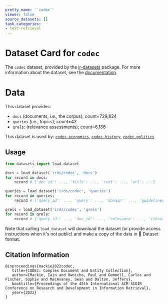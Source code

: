 ```yaml
---
pretty_name: '`codec`'
viewer: false
source_datasets: []
task_categories:
- text-retrieval
---
```


# Dataset Card for `codec`

The `codec` dataset, provided by the [ir-datasets](https://ir-datasets.com/) package.
For more information about the dataset, see the [documentation](https://ir-datasets.com/codec#codec).

# Data

This dataset provides:
 - `docs` (documents, i.e., the corpus); count=729,824
 - `queries` (i.e., topics); count=42
 - `qrels`: (relevance assessments); count=6,186


This dataset is used by: [`codec_economics`](https://huggingface.co/datasets/irds/codec_economics), [`codec_history`](https://huggingface.co/datasets/irds/codec_history), [`codec_politics`](https://huggingface.co/datasets/irds/codec_politics)


## Usage

```python
from datasets import load_dataset

docs = load_dataset('irds/codec', 'docs')
for record in docs:
    record # {'doc_id': ..., 'title': ..., 'text': ..., 'url': ...}

queries = load_dataset('irds/codec', 'queries')
for record in queries:
    record # {'query_id': ..., 'query': ..., 'domain': ..., 'guidelines': ...}

qrels = load_dataset('irds/codec', 'qrels')
for record in qrels:
    record # {'query_id': ..., 'doc_id': ..., 'relevance': ..., 'iteration': ...}

```

Note that calling `load_dataset` will download the dataset (or provide access instructions when it's not public) and make a copy of the
data in 🤗 Dataset format.

## Citation Information

```
@inproceedings{mackie2022codec,
   title={CODEC: Complex Document and Entity Collection},
   author={Mackie, Iain and Owoicho, Paul and Gemmell, Carlos and Fischer, Sophie and MacAvaney, Sean and Dalton, Jeffery},
   booktitle={Proceedings of the 45th International ACM SIGIR Conference on Research and Development in Information Retrieval},
   year={2022}
}
```
